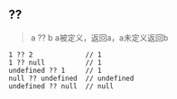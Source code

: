 ## ??

> a ?? b   a被定义，返回a，a未定义返回b

    1 ?? 2             // 1
    1 ?? null          // 1
    undefined ?? 1     // 1
    null ?? undefined  // undefined
    undefined ?? null  // null